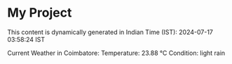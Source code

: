 # My Project

This content is dynamically generated in Indian Time (IST): 2024-07-17 03:58:24 IST


Current Weather in Coimbatore:
Temperature: 23.88 °C
Condition: light rain
